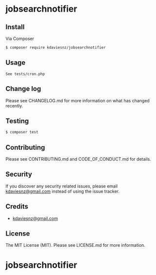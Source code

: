 # jobsearchnotifier

## Install

Via Composer

``` bash
$ composer require kdaviesnz/jobsearchnotifier
```

## Usage

```
See tests/cron.php
```

## Change log

Please see CHANGELOG.md for more information on what has changed recently.

## Testing

``` bash
$ composer test
```

## Contributing

Please see CONTRIBUTING.md and CODE_OF_CONDUCT.md for details.

## Security

If you discover any security related issues, please email kdaviesnz@gmail.com instead of using the issue tracker.

## Credits

- kdaviesnz@gmail.com

## License

The MIT License (MIT). Please see LICENSE.md for more information.

# jobsearchnotifier
